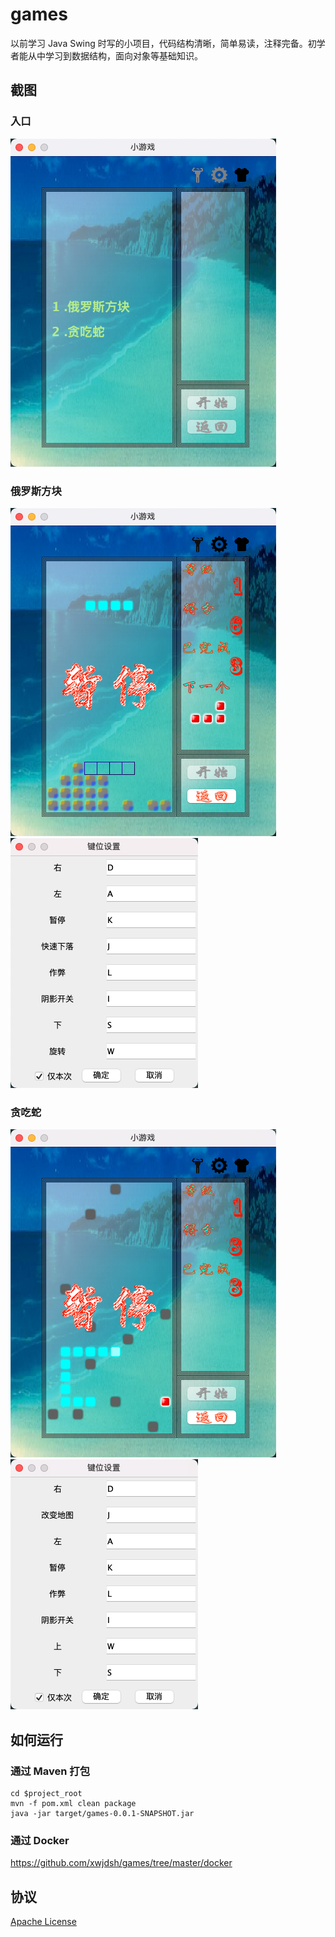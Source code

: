 # games

以前学习 Java Swing 时写的小项目，代码结构清晰，简单易读，注释完备。初学者能从中学习到数据结构，面向对象等基础知识。

## 截图
### 入口
![](https://raw.githubusercontent.com/xwjdsh/games/master/snapshot/entry.png)

### 俄罗斯方块
![](https://raw.githubusercontent.com/xwjdsh/games/master/snapshot/game1.png)
![](https://raw.githubusercontent.com/xwjdsh/games/master/snapshot/game1-setting.png)

### 贪吃蛇
![](https://raw.githubusercontent.com/xwjdsh/games/master/snapshot/game2.png)
![](https://raw.githubusercontent.com/xwjdsh/games/master/snapshot/game2-setting.png)

## 如何运行
### 通过 Maven 打包
```
cd $project_root
mvn -f pom.xml clean package
java -jar target/games-0.0.1-SNAPSHOT.jar
```
### 通过 Docker
https://github.com/xwjdsh/games/tree/master/docker

## 协议
[Apache License](https://github.com/xwjdsh/games/blob/master/LICENSE)
